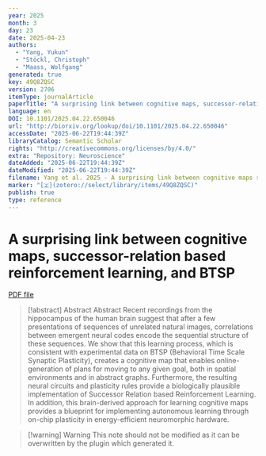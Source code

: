 ```yaml
---
year: 2025
month: 3
day: 23
date: 2025-04-23
authors:
  - "Yang, Yukun"
  - "Stöckl, Christoph"
  - "Maass, Wolfgang"
generated: true
key: 49Q8ZQSC
version: 2706
itemType: journalArticle
paperTitle: "A surprising link between cognitive maps, successor-relation based reinforcement learning, and BTSP"
language: en
DOI: 10.1101/2025.04.22.650046
url: "http://biorxiv.org/lookup/doi/10.1101/2025.04.22.650046"
accessDate: "2025-06-22T19:44:39Z"
libraryCatalog: Semantic Scholar
rights: "http://creativecommons.org/licenses/by/4.0/"
extra: "Repository: Neuroscience"
dateAdded: "2025-06-22T19:44:39Z"
dateModified: "2025-06-22T19:44:39Z"
filename: Yang et al. 2025 - A surprising link between cognitive maps successor-relation based reinforcement learning and BTSP.pdf
marker: "[🇿](zotero://select/library/items/49Q8ZQSC)"
publish: true
type: reference
---
```

# A surprising link between cognitive maps, successor-relation based reinforcement learning, and BTSP

[PDF file](/Papers/PDFs/Yang%20et%20al.%202025%20-%20A%20surprising%20link%20between%20cognitive%20maps%20successor-relation%20based%20reinforcement%20learning%20and%20BTSP.pdf)

> [!abstract] Abstract
> Abstract
>           Recent recordings from the hippocampus of the human brain suggest that after a few presentations of sequences of unrelated natural images, correlations between emergent neural codes encode the sequential structure of these sequences. We show that this learning process, which is consistent with experimental data on BTSP (Behavioral Time Scale Synaptic Plasticity), creates a cognitive map that enables online-generation of plans for moving to any given goal, both in spatial environments and in abstract graphs. Furthermore, the resulting neural circuits and plasticity rules provide a biologically plausible implementation of Successor Relation based Reinforcement Learning. In addition, this brain-derived approach for learning cognitive maps provides a blueprint for implementing autonomous learning through on-chip plasticity in energy-efficient neuromorphic hardware.

>[!warning] Warning
> This note should not be modified as it can be overwritten by the plugin which generated it.

